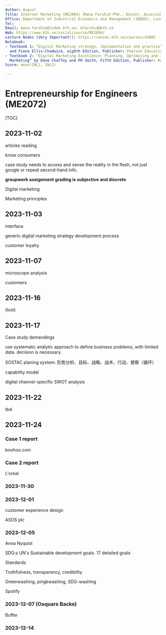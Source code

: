 ```yaml
---
Author: August
Title: Internet Marketing (ME2094)（Mana Farshid PhD., Docent, Associate Professor）
Office: Department of Industrial Economics and Management (INDEK), Lindstedsvägen 30, Room: 653
Tel: 
Email: mana.farshid@indek.kth.se; mfarshid@kth.se
Web: https://www.kth.se/social/course/ME2094/
Lecture Nodes (Very Important!): https://canvas.kth.se/courses/42085
Notebook: 
- Textbook 1: “Digital Marketing strategy, implementation and practice” by Dave Chaffey
  and Fiona Ellis-Chadwick, eighth Edition, Publisher: Pearson Education
- Textbook 2: “Digital Marketing Excellence: Planning, Optimizing and Integrating Online
  Marketing” by Dave Chaffey and PR Smith, Fifth Edition, Publisher: Routledge
Score: mean(INL1, INL2)

---
```


# Entrepreneurship for Engineers (ME2072)

[TOC]

## 2023-11-02

articles reading

know consumers

case study needs to access and sense the reality in the flesh, not just google or repeat second-hand info.

**groupwork assignment grading is subjective and discrete**

Digital marketing

Marketing principles

## 2023-11-03

interface

generic digital marketing strategy development process

customer loyalty

## 2023-11-07

microscope analysis 

customers

## 2023-11-16
(lost)

## 2023-11-17
Case study demandings

use systematic analytic approach to define business problems, with limited data. decision is necessary.

SOSTAC planing system: 形势分析、目标、战略、战术、行动、督察（循环）

capability model

digital channel-specific SWOT analysis

## 2023-11-22

tbd

## 2023-11-24

### Case 1 report

boohoo.com

### Case 2 report

L'oreal

### 2023-11-30



### 2023-12-01

customer experience design

ASOS plc

### 2023-12-05

Anna Nyquist

SDG:s UN's Sustainable development goals. 17 detailed goals

Standards

Truthfulness, transparency, credibility

Greenwashing, pingkwashing, SDG-washing

Spotify

### 2023-12-07 (Osquars Backe)

Buffer

### 2023-12-14
